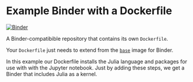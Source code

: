 # Example Binder with a Dockerfile

[![Binder](http://mybinder.org/badge.svg)](http://mybinder.org/repo/lambdalisue/jupyter-vim-binding-demo)

A Binder-compatibible repository that contains its own `Dockerfile`.

Your `Dockerfile` just needs to extend from the [`base`](https://github.com/binder-project/binder/blob/master/images/base/Dockerfile) image for Binder.

In this example our Dockerfile installs the Julia language and  packages for use with with the Jupyter notebook. Just by adding these steps, we get a Binder that includes Julia as a kernel.

